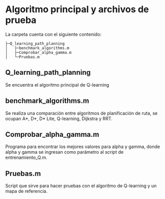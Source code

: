 # Algoritmo principal y archivos de prueba

La carpeta cuenta con el siguiente contenido:

```
├─Q_learning_path_planning
│   ├─benchmark_algorithms.m
│   ├─Comprobar_alpha_gamma.m
│   └─Pruebas.m
```

## Q_learning_path_planning 
Se encuentra el algoritmo principal de Q-learning

## benchmark_algorithms.m
Se realiza una comparación entre algoritmos de planificación de ruta, se ocupan A*, D*, D* Lite, Q-learning, Dijkstra y RRT.

## Comprobar_alpha_gamma.m
Programa para encontrar los mejores valores para alpha y gamma, donde alpha y gamma se ingresan como parámetro al script de entrenamiento_Q.m.

## Pruebas.m
Script que sirve para hacer pruebas con el algoritmo de Q-learning y un mapa de referencia.
